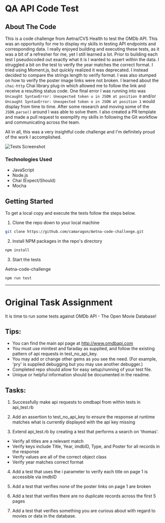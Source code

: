# QA API Code Test

## About The Code

This is a code challenge from Aetna/CVS Health to test the OMDb API. This was an opportunity for me to display my skills in testing API endpoints and corresponding data. I really enjoyed building and executing these tests, as it was a bit of a refresher for me, yet I still learned a lot. Prior to building each test I pseudocoded out exactly what it is I wanted to assert within the data. I struggled a bit on the test to verify the year matches the correct format. I tried using Moment.js, but quickly realized it was deprecated. I instead decided to compare the strings length to verify format. I was also stumped on how to verify the poster image links were not broken. I learned about the `chai-http` Chai library plug-in which allowed me to follow the link and receive a resulting status code. One final error I was running into was `Uncaught SyntaxError: Unexpected token u in JSON at position 0` and/or `Uncaught SyntaxError: Unexpected token o in JSON at position 1` would display from time to time. After some research and moving some of the `JSON.parse()` around I was able to solve them. I also created a PR template and made a pull request to exemplify my skills in following the Git workflow and communicating across the team.

All in all, this was a very insightful code challenge and I'm definitely proud of the work I accomplished.

![Tests Screenshot](https://user-images.githubusercontent.com/69489633/119179357-0c24d580-ba2c-11eb-817f-d71c70cac64e.png)

### Technologies Used

* JavaScript
* Node.js
* Chai (Expect/Should)
* Mocha

## Getting Started

To get a local copy and execute the tests follow the steps below.

1. Clone the repo down to your local machine
```sh
git clone https://github.com/camaragon/Aetna-code-challenge.git
```

2. Install NPM packages in the repo's directory
```sh
npm install
```
3. Start the tests

Aetna-code-challenge
```sh
npm run test
```
---

# Original Task Assignment

It is time to run some tests against OMDb API - The Open Movie Database!

## Tips:

- You can find the main api page at http://www.omdbapi.com
- You must use minitest and faraday as supplied, and follow the existing pattern of api requests in test_no_api_key.
- You may add or change other gems as you see the need. (For example, 'pry' is supplied debugging but you may use another debugger.)
- Completed repo should allow for easy setup/running of your test file.
- Unique or helpful information should be documented in the readme.

## Tasks:

1. Successfully make api requests to omdbapi from within tests in api_test.rb

2. Add an assertion to test_no_api_key to ensure the response at runtime matches what is currently displayed with the api key missing

3. Extend api_test.rb by creating a test that performs a search on 'thomas'.

  - Verify all titles are a relevant match
  - Verify keys include Title, Year, imdbID, Type, and Poster for all records in the response
  - Verify values are all of the correct object class
  - Verify year matches correct format

4. Add a test that uses the i parameter to verify each title on page 1 is accessible via imdbID

5. Add a test that verifies none of the poster links on page 1 are broken

6. Add a test that verifies there are no duplicate records across the first 5 pages

7. Add a test that verifies something you are curious about with regard to movies or data in the database.
